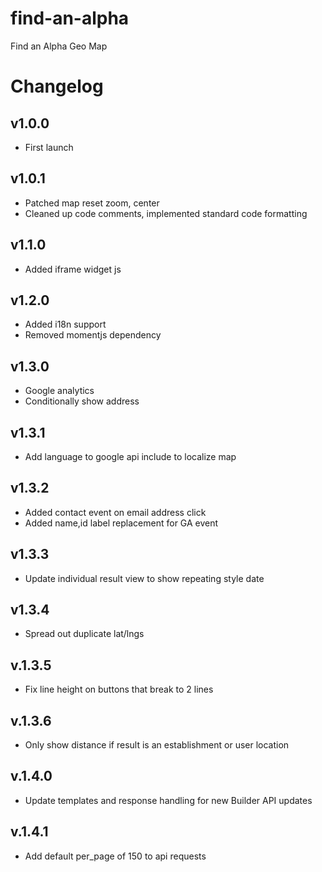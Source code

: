 # find-an-alpha
Find an Alpha Geo Map

# Changelog

## v1.0.0
* First launch

## v1.0.1
* Patched map reset zoom, center
* Cleaned up code comments, implemented standard code formatting

## v1.1.0
* Added iframe widget js

## v1.2.0
* Added i18n support
* Removed momentjs dependency

## v1.3.0
* Google analytics
* Conditionally show address

## v1.3.1
* Add language to google api include to localize map

## v1.3.2
* Added contact event on email address click
* Added name,id label replacement for GA event

## v1.3.3
* Update individual result view to show repeating style date

## v1.3.4
 * Spread out duplicate lat/lngs

## v.1.3.5
 * Fix line height on buttons that break to 2 lines

## v.1.3.6
 * Only show distance if result is an establishment or user location

## v.1.4.0
 * Update templates and response handling for new Builder API updates

## v.1.4.1
 * Add default per_page of 150 to api requests
